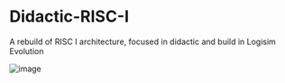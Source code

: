 # Didactic-RISC-I
A rebuild of RISC I architecture, focused in didactic and build in Logisim Evolution


![image](https://github.com/user-attachments/assets/4bbd82d1-b1c0-4a48-a042-ef233c1ac405)
